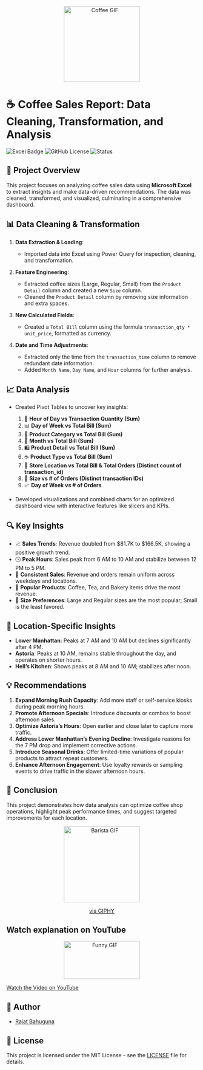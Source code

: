 <p align="center">
  <img src="https://media.giphy.com/media/5pT419fusqLKnJ6ZUO/giphy.gif?cid=ecf05e4710ej2ymr5jg3tr4sz23tl365yi7xrvqa37xxqno7&ep=v1_gifs_search&rid=giphy.gif&ct=g" width="200" alt="Coffee GIF">
</p>

# ☕ Coffee Sales Report: Data Cleaning, Transformation, and Analysis

![Excel Badge](https://img.shields.io/badge/Microsoft%20Excel-Data%20Analysis-217346?style=for-the-badge&logo=microsoftexcel&logoColor=white)
![GitHub License](https://img.shields.io/badge/license-MIT-blue.svg)
![Status](https://img.shields.io/badge/Status-Complete-green)

## 🚀 Project Overview
This project focuses on analyzing coffee sales data using **Microsoft Excel** to extract insights and make data-driven recommendations. The data was cleaned, transformed, and visualized, culminating in a comprehensive dashboard.

## 📊 Data Cleaning & Transformation

1. **Data Extraction & Loading**: 
   - Imported data into Excel using Power Query for inspection, cleaning, and transformation.

2. **Feature Engineering**:
   - Extracted coffee sizes (Large, Regular, Small) from the `Product Detail` column and created a new `Size` column.
   - Cleaned the `Product Detail` column by removing size information and extra spaces.

3. **New Calculated Fields**:
   - Created a `Total Bill` column using the formula `transaction_qty * unit_price`, formatted as currency.

4. **Date and Time Adjustments**:
   - Extracted only the time from the `transaction_time` column to remove redundant date information.
   - Added `Month Name`, `Day Name`, and `Hour` columns for further analysis.

## 📈 Data Analysis

- Created Pivot Tables to uncover key insights:
  1. 📅 **Hour of Day vs Transaction Quantity (Sum)**
  2. 📊 **Day of Week vs Total Bill (Sum)**
  3. 🍵 **Product Category vs Total Bill (Sum)**
  4. 📆 **Month vs Total Bill (Sum)**
  5. 🛍️ **Product Detail vs Total Bill (Sum)**
  6. ☕ **Product Type vs Total Bill (Sum)**
  7. 🏢 **Store Location vs Total Bill & Total Orders (Distinct count of transaction_id)**
  8. 🥤 **Size vs # of Orders (Distinct transaction IDs)**
  9. 📈 **Day of Week vs # of Orders**

- Developed visualizations and combined charts for an optimized dashboard view with interactive features like slicers and KPIs.

## 🔍 Key Insights

- 📈 **Sales Trends**: Revenue doubled from $81.7K to $166.5K, showing a positive growth trend.
- 🕒 **Peak Hours**: Sales peak from 6 AM to 10 AM and stabilize between 12 PM to 5 PM.
- 📅 **Consistent Sales**: Revenue and orders remain uniform across weekdays and locations.
- 🥐 **Popular Products**: Coffee, Tea, and Bakery items drive the most revenue.
- 📏 **Size Preferences**: Large and Regular sizes are the most popular; Small is the least favored.

## 📍 Location-Specific Insights

- **Lower Manhattan**: Peaks at 7 AM and 10 AM but declines significantly after 4 PM.
- **Astoria**: Peaks at 10 AM, remains stable throughout the day, and operates on shorter hours.
- **Hell’s Kitchen**: Shows peaks at 8 AM and 10 AM; stabilizes after noon.

## 💡 Recommendations

1. **Expand Morning Rush Capacity**: Add more staff or self-service kiosks during peak morning hours.
2. **Promote Afternoon Specials**: Introduce discounts or combos to boost afternoon sales.
3. **Optimize Astoria’s Hours**: Open earlier and close later to capture more traffic.
4. **Address Lower Manhattan’s Evening Decline**: Investigate reasons for the 7 PM drop and implement corrective actions.
5. **Introduce Seasonal Drinks**: Offer limited-time variations of popular products to attract repeat customers.
6. **Enhance Afternoon Engagement**: Use loyalty rewards or sampling events to drive traffic in the slower afternoon hours.

## 📝 Conclusion

This project demonstrates how data analysis can optimize coffee shop operations, highlight peak performance times, and suggest targeted improvements for each location.

<p align="center">
  <img src="https://media.giphy.com/media/eujb1tWaj3ZxS/giphy.gif" width="200" height="200" alt="Barista GIF">
</p>
<p align="center">
  <a href="https://giphy.com/gifs/hoppip-art-film-eujb1tWaj3ZxS">via GIPHY</a>
</p>

## Watch explanation on YouTube

<p align="center">
  <img src="https://media.giphy.com/media/v1.Y2lkPTc5MGI3NjExcGFyZzc3Z2dsc2poZ3JxZHVxNHRmZ3QxcHVydXYzZHk1c2JrZ2NscyZlcD12MV9naWZzX3NlYXJjaCZjdD1n/13Nc3xlO1kGg3S/giphy.gif" width="200" height="100" alt="Funny GIF">
</p>

[Watch the Video on YouTube](https://youtu.be/MO9zQL14ECI)

## 👤 Author
- [Rajat Bahuguna](#)

## 📜 License
This project is licensed under the MIT License - see the [LICENSE](LICENSE) file for details.
